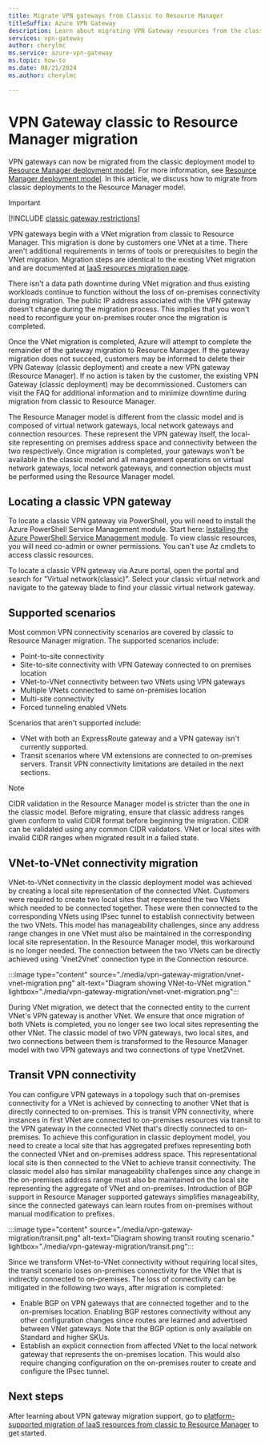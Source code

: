 ```yaml
---
title: Migrate VPN gateways from Classic to Resource Manager
titleSuffix: Azure VPN Gateway
description: Learn about migrating VPN Gateway resources from the classic deployment model to the Resource Manager deployment model.
services: vpn-gateway
author: cherylmc
ms.service: azure-vpn-gateway
ms.topic: how-to
ms.date: 08/21/2024
ms.author: cherylmc

---
```

# VPN Gateway classic to Resource Manager migration

VPN gateways can now be migrated from the classic deployment model to [Resource Manager deployment model](../azure-resource-manager/management/deployment-models.md). For more information, see [Resource Manager deployment model](../azure-resource-manager/management/overview.md). In this article, we discuss how to migrate from classic deployments to the Resource Manager model.

> [!IMPORTANT]
> [!INCLUDE [classic gateway restrictions](../../includes/vpn-gateway-classic-gateway-restrict-create.md)]

VPN gateways begin with a VNet migration from classic to Resource Manager. This migration is done by customers one VNet at a time. There aren't additional requirements in terms of tools or prerequisites to begin the VNet migration. Migration steps are identical to the existing VNet migration and are documented at [IaaS resources migration page](/azure/virtual-machines/migration-classic-resource-manager-ps).

There isn't a data path downtime during VNet migration and thus existing workloads continue to function without the loss of on-premises connectivity during migration. The public IP address associated with the VPN gateway doesn't change during the migration process. This implies that you won't need to reconfigure your on-premises router once the migration is completed. 

Once the VNet migration is completed, Azure will attempt to complete the remainder of the gateway migration to Resource Manager. If the gateway migration does not succeed, customers may be informed to delete their VPN Gateway (classic deployment) and create a new VPN gateway (Resource Manager). If no action is taken by the customer, the existing VPN Gateway (classic deployment) may be decommissioned. Customers can visit the FAQ for additional information and to minimize downtime during migration from classic to Resource Manager.  

The Resource Manager model is different from the classic model and is composed of virtual network gateways, local network gateways and connection resources. These represent the VPN gateway itself, the local-site representing on premises address space and connectivity between the two respectively. Once migration is completed, your gateways won't be available in the classic model and all management operations on virtual network gateways, local network gateways, and connection objects must be performed using the Resource Manager model.

## Locating a classic VPN gateway 
To locate a classic VPN gateway via PowerShell, you will need to install the Azure PowerShell Service Management module. Start here: [Installing the Azure PowerShell Service Management module](https://learn.microsoft.com/powershell/azure/servicemanagement/install-azure-ps). To view classic resources, you will need co-admin or owner permissions. You can't use Az cmdlets to access classic resources. 


To locate a classic VPN gateway via Azure portal, open the portal and search for "Virtual network(classic)". Select your classic virtual network and navigate to the gateway blade to find your classic virtual network gateway. 


## Supported scenarios

Most common VPN connectivity scenarios are covered by classic to Resource Manager migration. The supported scenarios include:

* Point-to-site connectivity
* Site-to-site connectivity with VPN Gateway connected to on premises location
* VNet-to-VNet connectivity between two VNets using VPN gateways
* Multiple VNets connected to same on-premises location
* Multi-site connectivity
* Forced tunneling enabled VNets

Scenarios that aren't supported include:  

* VNet with both an ExpressRoute gateway and a VPN gateway isn't currently supported.
* Transit scenarios where VM extensions are connected to on-premises servers. Transit VPN connectivity limitations are detailed in the next sections.

> [!NOTE]
> CIDR validation in the Resource Manager model is stricter than the one in the classic model. Before migrating, ensure that classic address ranges given conform to valid CIDR format before beginning the migration. CIDR can be validated using any common CIDR validators. VNet or local sites with invalid CIDR ranges when migrated result in a failed state.
> 

## VNet-to-VNet connectivity migration

VNet-to-VNet connectivity in the classic deployment model was achieved by creating a local site representation of the connected VNet. Customers were required to create two local sites that represented the two VNets which needed to be connected together. These were then connected to the corresponding VNets using IPsec tunnel to establish connectivity between the two VNets. This model has manageability challenges, since any address range changes in one VNet must also be maintained in the corresponding local site representation. In the Resource Manager model, this workaround is no longer needed. The connection between the two VNets can be directly achieved using 'Vnet2Vnet' connection type in the Connection resource. 

:::image type="content" source="./media/vpn-gateway-migration/vnet-vnet-migration.png" alt-text="Diagram showing VNet-to-VNet migration." lightbox="./media/vpn-gateway-migration/vnet-vnet-migration.png":::

During VNet migration, we detect that the connected entity to the current VNet's VPN gateway is another VNet. We ensure that once migration of both VNets is completed, you no longer see two local sites representing the other VNet. The classic model of two VPN gateways, two local sites, and two connections between them is transformed to the Resource Manager model with two VPN gateways and two connections of type Vnet2Vnet.

## Transit VPN connectivity

You can configure VPN gateways in a topology such that on-premises connectivity for a VNet is achieved by connecting to another VNet that is directly connected to on-premises. This is transit VPN connectivity, where instances in first VNet are connected to on-premises resources via transit to the VPN gateway in the connected VNet that's directly connected to on-premises. To achieve this configuration in classic deployment model, you need to create a local site that has aggregated prefixes representing both the connected VNet and on-premises address space. This representational local site is then connected to the VNet to achieve transit connectivity. The classic model also has similar manageability challenges since any change in the on-premises address range must also be maintained on the local site representing the aggregate of VNet and on-premises. Introduction of BGP support in Resource Manager supported gateways simplifies manageability, since the connected gateways can learn routes from on-premises without manual modification to prefixes.

:::image type="content" source="./media/vpn-gateway-migration/transit.png" alt-text="Diagram showing transit routing scenario." lightbox="./media/vpn-gateway-migration/transit.png":::

Since we transform VNet-to-VNet connectivity without requiring local sites, the transit scenario loses on-premises connectivity for the VNet that is indirectly connected to on-premises. The loss of connectivity can be mitigated in the following two ways, after migration is completed: 

* Enable BGP on VPN gateways that are connected together and to the on-premises location. Enabling BGP restores connectivity without any other configuration changes since routes are learned and advertised between VNet gateways. Note that the BGP option is only available on Standard and higher SKUs.
* Establish an explicit connection from affected VNet to the local network gateway that represents the on-premises location. This would also require changing configuration on the on-premises router to create and configure the IPsec tunnel.

## Next steps

After learning about VPN gateway migration support, go to [platform-supported migration of IaaS resources from classic to Resource Manager](/azure/virtual-machines/migration-classic-resource-manager-ps) to get started.
